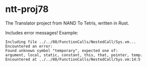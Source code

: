 # ntt-proj78
The Translator project from NAND To Tetris, written in Rust.

Includes error messages! Example:
```
Including file ../../08/FunctionCalls/NestedCall/Sys.vm...
Encountered an error:
Found unknown symbol "temporary", expected one of:
argument, local, static, constant, this, that, pointer, temp.
Encountered at ../../08/FunctionCalls/NestedCall/Sys.vm:14:5
```
